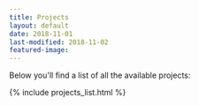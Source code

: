 ```yaml
---
title: Projects
layout: default
date: 2018-11-01
last-modified: 2018-11-02
featured-image:
---
```


Below you'll find a list of all the available projects:

{% include projects_list.html %}
